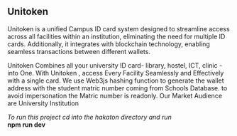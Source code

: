  <h2>Unitoken</h2>
<p>
  Unitoken is a unified Campus ID card system designed to streamline access across all facilities within an institution,
  eliminating the need for multiple ID cards. Additionally, it integrates with blockchain technology,
  enabling seamless transactions between different wallets.
</p>

<p> Unitoken Combines all your university ID card- library, hostel, ICT, clinic - into One.
 With Unitoken , access Every Facility Seamlessly and Effectively with a single card.
We use Web3js hashing function to generate the wallet address with the student matric number coming from Schools Database.
to avoid impersonation the Matric number is readonly.
Our Market Audience are University Institution 
</p>

<i> To run this project cd into the hakaton directory and run </i>
</br>
<b> npm run dev </b>
